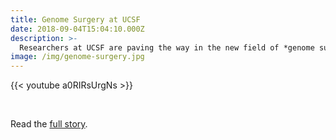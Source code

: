 ```yaml
---
title: Genome Surgery at UCSF
date: 2018-09-04T15:04:10.000Z
description: >-
  Researchers at UCSF are paving the way in the new field of *genome surgery*, using CRISPR gene editing to treat disease. I produced this short documentary featuring Jim Johnsen, who has a condition called Best disease that is caused by a single gene mutation, along with Jennifer Doudna and Bruce Conklin, two of the leading figures in CRISPR research, to convey the promise of this approach.
image: /img/genome-surgery.jpg
---
```


{{< youtube a0RIRsUrgNs >}}

<br>

Read the [full story](https://www.ucsf.edu/news/2018/10/412116/first-genome-surgeons).